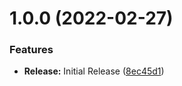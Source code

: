 # 1.0.0 (2022-02-27)


### Features

* **Release:** Initial Release ([8ec45d1](https://github.com/eric-mathison/wpforms-honeypot/commit/8ec45d1943c41691d27777d14773d7546153bd20))

